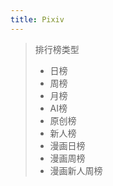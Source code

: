 ```yaml
---
title: Pixiv
---
```


> 排行榜类型
>
> - 日榜
> -  周榜
> - 月榜
> - AI榜
> - 原创榜
> - 新人榜
> - 漫画日榜
> - 漫画周榜
> - 漫画新人周榜